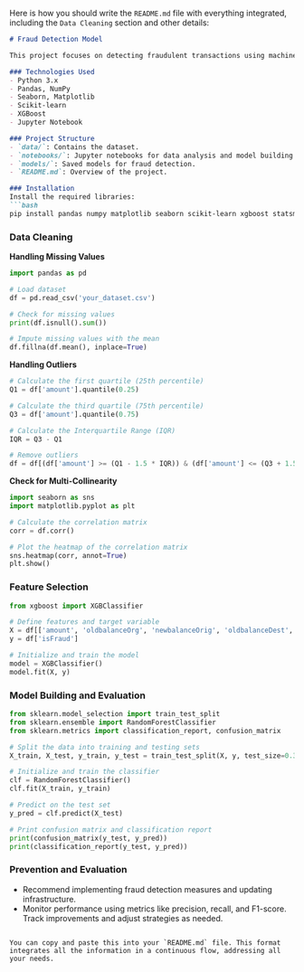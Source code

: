 Here is how you should write the `README.md` file with everything integrated, including the `Data Cleaning` section and other details:

```markdown
# Fraud Detection Model

This project focuses on detecting fraudulent transactions using machine learning. We clean data, handle outliers, and build a predictive model to identify fraud patterns. Metrics like precision and recall evaluate the model, and the project provides recommendations for proactive fraud prevention.

### Technologies Used
- Python 3.x
- Pandas, NumPy
- Seaborn, Matplotlib
- Scikit-learn
- XGBoost
- Jupyter Notebook

### Project Structure
- `data/`: Contains the dataset.
- `notebooks/`: Jupyter notebooks for data analysis and model building.
- `models/`: Saved models for fraud detection.
- `README.md`: Overview of the project.

### Installation
Install the required libraries:
```bash
pip install pandas numpy matplotlib seaborn scikit-learn xgboost statsmodels
```

### Data Cleaning

**Handling Missing Values**
```python
import pandas as pd

# Load dataset
df = pd.read_csv('your_dataset.csv')

# Check for missing values
print(df.isnull().sum())

# Impute missing values with the mean
df.fillna(df.mean(), inplace=True)
```

**Handling Outliers**
```python
# Calculate the first quartile (25th percentile)
Q1 = df['amount'].quantile(0.25)

# Calculate the third quartile (75th percentile)
Q3 = df['amount'].quantile(0.75)

# Calculate the Interquartile Range (IQR)
IQR = Q3 - Q1

# Remove outliers
df = df[(df['amount'] >= (Q1 - 1.5 * IQR)) & (df['amount'] <= (Q3 + 1.5 * IQR))]
```

**Check for Multi-Collinearity**
```python
import seaborn as sns
import matplotlib.pyplot as plt

# Calculate the correlation matrix
corr = df.corr()

# Plot the heatmap of the correlation matrix
sns.heatmap(corr, annot=True)
plt.show()
```

### Feature Selection
```python
from xgboost import XGBClassifier

# Define features and target variable
X = df[['amount', 'oldbalanceOrg', 'newbalanceOrig', 'oldbalanceDest', 'newbalanceDest']]
y = df['isFraud']

# Initialize and train the model
model = XGBClassifier()
model.fit(X, y)
```

### Model Building and Evaluation
```python
from sklearn.model_selection import train_test_split
from sklearn.ensemble import RandomForestClassifier
from sklearn.metrics import classification_report, confusion_matrix

# Split the data into training and testing sets
X_train, X_test, y_train, y_test = train_test_split(X, y, test_size=0.3, random_state=42)

# Initialize and train the classifier
clf = RandomForestClassifier()
clf.fit(X_train, y_train)

# Predict on the test set
y_pred = clf.predict(X_test)

# Print confusion matrix and classification report
print(confusion_matrix(y_test, y_pred))
print(classification_report(y_test, y_pred))
```

### Prevention and Evaluation
- Recommend implementing fraud detection measures and updating infrastructure.
- Monitor performance using metrics like precision, recall, and F1-score. Track improvements and adjust strategies as needed.
```

You can copy and paste this into your `README.md` file. This format integrates all the information in a continuous flow, addressing all your needs.
